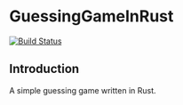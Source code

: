# GuessingGameInRust

[![Build Status](https://travis-ci.org/tzhenghao/GuessingGameInRust.svg?branch=master)](https://travis-ci.org/tzhenghao/GuessingGameInRust)

## Introduction
A simple guessing game written in Rust.
